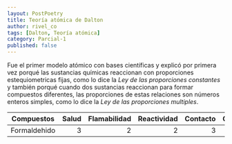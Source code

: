 ```yaml
---
layout: PostPoetry
title: Teoría atómica de Dalton
author: rivel_co
tags: [Dalton, Teoría atómica]
category: Parcial-1
published: false
--- 
```


Fue el primer modelo atómico con bases científicas y explicó por primera vez porqué las sustancias químicas reaccionan con proporciones estequiometricas fijas, como lo dice la *Ley de las proporciones constantes* y también porqué cuando dos sustancias reaccionan para formar compuestos diferentes, las proporciones de estas relaciones son números enteros simples, como lo dice la *Ley de las proporciones multiples*.  

Compuestos  | Salud   | Flamabilidad  | Reactividad | Contacto  | Color
          --|--------:|--------------:|------------:|----------:|-------:
Formaldehido | 3 | 2 | 2 | 3